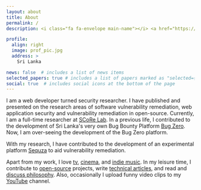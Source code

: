 ```yaml
---
layout: about
title: About
permalink: /
description: <i class="fa fa-envelope main-name"></i> <a href="https://keys.mailvelope.com/pks/lookup?op=get&search=w.nipuna@gmail.com" title="My PGP Public Key">w.nipuna@gmail.com</a>

profile:
  align: right
  image: prof_pic.jpg
  address: >
    Sri Lanka

news: false  # includes a list of news items
selected_papers: true # includes a list of papers marked as "selected={true}"
social: true  # includes social icons at the bottom of the page
---
```



I am a web developer turned security researcher. I have published and presented on the research areas of software vulnerability remediation, web application security and vulnerability remediation in open-source. Currently, I am a full-time researcher at [SCoRe Lab](https://scorelab.org). In a previous life, I contributed to the development of Sri Lanka's very own Bug Bounty Platform [Bug Zero](https://bugzero.io). Now, I am over-seeing the development of the Bug Zero platform. 

With my research, I have contributed to the development of an experimental platform [Sequza](https://sequza.io) to aid vulnerability remediation.

Apart from my work, I love [tv](https://trakt.tv/users/niweera), [cinema](https://letterboxd.com/niweera/), and [indie music](https://open.spotify.com/playlist/3FILMDHxLj396VE3w2j8bW?si=221e46a100db4187). In my leisure time, I contribute to [open-source](https://github.com/Niweera) projects, write [technical articles](https://medium.com/@niweera), and read and [discuss philosophy](https://blog.niweera.gq). Also, occasionally I upload funny video clips to my [YouTube](https://www.youtube.com/c/NipunaWeerasekara) channel. 
